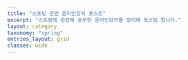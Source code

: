 ```yaml
---
title: "스프링 관련 온라인강의 포스트"
excerpt: "스프링에 관련해 공부한 온라인강의를 정리해 포스팅 합니다."
layout: category
taxonomy: "spring"
entries_layout: grid
classes: wide
---
```

